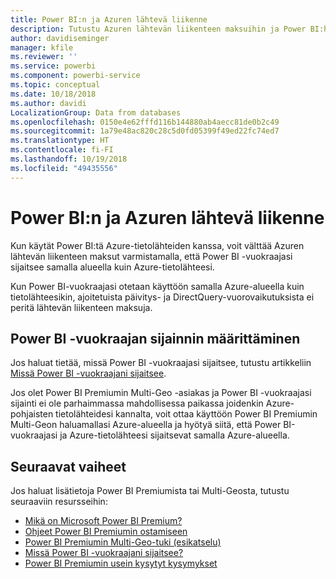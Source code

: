 ```yaml
---
title: Power BI:n ja Azuren lähtevä liikenne
description: Tutustu Azuren lähtevän liikenteen maksuihin ja Power BI:hin vuokraajan sijainnin ja Power BI Premiumin perusteella
author: davidiseminger
manager: kfile
ms.reviewer: ''
ms.service: powerbi
ms.component: powerbi-service
ms.topic: conceptual
ms.date: 10/18/2018
ms.author: davidi
LocalizationGroup: Data from databases
ms.openlocfilehash: 0150e4e62fffd116b144880ab4aecc81de0b2c49
ms.sourcegitcommit: 1a79e48ac820c28c5d0fd05399f49ed22fc74ed7
ms.translationtype: HT
ms.contentlocale: fi-FI
ms.lasthandoff: 10/19/2018
ms.locfileid: "49435556"
---
```

# <a name="power-bi-and-azure-egress"></a>Power BI:n ja Azuren lähtevä liikenne

Kun käytät Power BI:tä Azure-tietolähteiden kanssa, voit välttää Azuren lähtevän liikenteen maksut varmistamalla, että Power BI -vuokraajasi sijaitsee samalla alueella kuin Azure-tietolähteesi.

Kun Power BI-vuokraajasi otetaan käyttöön samalla Azure-alueella kuin tietolähteesikin, ajoitetuista päivitys- ja DirectQuery-vuorovaikutuksista ei peritä lähtevän liikenteen maksuja. 

## <a name="determining-where-your-power-bi-tenant-is-located"></a>Power BI -vuokraajan sijainnin määrittäminen

Jos haluat tietää, missä Power BI -vuokraajasi sijaitsee, tutustu artikkeliin [Missä Power BI -vuokraajani sijaitsee](service-admin-where-is-my-tenant-located.md).

Jos olet Power BI Premiumin Multi-Geo -asiakas ja Power BI -vuokraajasi sijainti ei ole parhaimmassa mahdollisessa paikassa joidenkin Azure-pohjaisten tietolähteidesi kannalta, voit ottaa käyttöön Power BI Premiumin Multi-Geon haluamallasi Azure-alueella ja hyötyä siitä, että Power BI-vuokraajasi ja Azure-tietolähteesi sijaitsevat samalla Azure-alueella.

## <a name="next-steps"></a>Seuraavat vaiheet

Jos haluat lisätietoja Power BI Premiumista tai Multi-Geosta, tutustu seuraaviin resursseihin:

* [Mikä on Microsoft Power BI Premium?](service-premium.md)
* [Ohjeet Power BI Premiumin ostamiseen](service-admin-premium-purchase.md)
* [Power BI Premiumin Multi-Geo-tuki (esikatselu)](service-admin-premium-multi-geo.md)
* [Missä Power BI -vuokraajani sijaitsee?](service-admin-where-is-my-tenant-located.md)
* [Power BI Premiumin usein kysytyt kysymykset](service-premium-faq.md)


